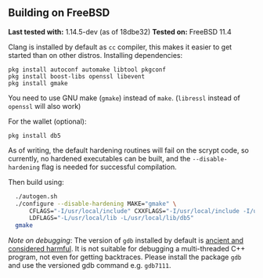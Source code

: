 Building on FreeBSD
--------------------

**Last tested with:** 1.14.5-dev (as of 18dbe32)
**Tested on:** FreeBSD 11.4

Clang is installed by default as `cc` compiler, this makes it easier to get
started than on other distros. Installing dependencies:

    pkg install autoconf automake libtool pkgconf
    pkg install boost-libs openssl libevent
    pkg install gmake

You need to use GNU make (`gmake`) instead of `make`.
(`libressl` instead of `openssl` will also work)

For the wallet (optional):

    pkg install db5

As of writing, the default hardening routines will fail on the scrypt code, so
currently, no hardened executables can be built, and the `--disable-hardening`
flag is needed for successful compilation.

Then build using:

```bash
  ./autogen.sh
  ./configure --disable-hardening MAKE="gmake" \
      CFLAGS="-I/usr/local/include" CXXFLAGS="-I/usr/local/include -I/usr/local/include/db5" \
      LDFLAGS="-L/usr/local/lib -L/usr/local/lib/db5"
  gmake
```

*Note on debugging*: The version of `gdb` installed by default is [ancient and considered harmful](https://wiki.freebsd.org/GdbRetirement).
It is not suitable for debugging a multi-threaded C++ program, not even for getting backtraces. Please install the package `gdb` and
use the versioned gdb command e.g. `gdb7111`.
